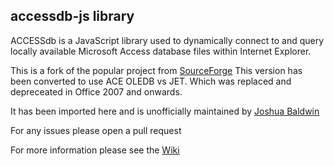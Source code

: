## accessdb-js library

ACCESSdb is a JavaScript library used to dynamically connect to and query locally available Microsoft Access database files within Internet Explorer.

This is a fork of the popular project from [SourceForge](https://sourceforge.net/projects/accessdb/)
This version has been converted to use ACE OLEDB vs JET. Which was replaced and depreceated in Office 2007 and onwards.

It has been imported here and is unofficially maintained by [Joshua Baldwin](https://github.com/jwrb/)

For any issues please open a pull request

For more information please see the [Wiki](https://github.com/jwrb/accessdb-js/wiki)
